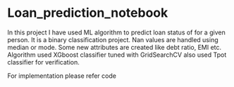 # Loan_prediction_notebook

In this project I have used ML algorithm to predict loan status of for a given person.
It is a binary classification project.
Nan values are handled using median or mode.
Some new attributes are created like debt ratio, EMI etc.
Algorithm used XGboost classifier tuned with GridSearchCV
also used Tpot classifier for verification.

For implementation please refer code
